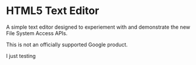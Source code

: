 # HTML5 Text Editor

A simple text editor designed to experiement with and demonstrate the
new File System Access APIs.

This is not an officially supported Google product.

I just testing
